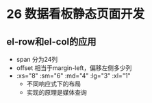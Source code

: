 # 26 数据看板静态页面开发

## el-row和el-col的应用
- span 分为24列
- offset 相当于margin-left，偏移左侧多少列
- :xs="8" :sm="6" :md="4" :lg="3" :xl="1"
    - 不同响应式下的布局
    - 实现的原理是媒体查询